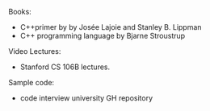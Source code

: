 Books:  
- C++primer by by Josée Lajoie and Stanley B. Lippman
- C++ programming language by Bjarne Stroustrup

Video Lectures:
- Stanford CS 106B lectures.

Sample code:
- code interview university GH repository
